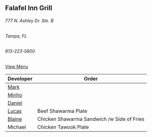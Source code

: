 ## Falafel Inn Grill
###### 777 N. Ashley Dr. Ste. B
###### Tampa, FL
###### 813-223-5800


[View Menu](https://www.falafelinngrill.com/our-menu/)


Developer     | Order
--------------|---------------------
[Mark](http://github.com/mark-smithtb)              | 
[Minho](https://github.com/minhochoi)               | 
[Daniel](https://github.come/dtartaglia)            | 
[Lucas](https://github.com/lucasclaude)             | Beef Shawarma Plate
[Blaine](https://github.com/)                       | Chicken Shawarma Sandwich /w Side of Fries
Michael                                             | Chicken Tawook Plate

